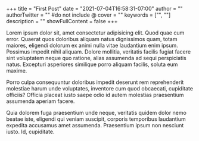 +++
title = "First Post"
date = "2021-07-04T16:58:31-07:00"
author = ""
authorTwitter = "" #do not include @
cover = ""
keywords = ["", ""]
description = ""
showFullContent = false
+++

Lorem ipsum dolor sit, amet consectetur adipisicing elit. Quod quae cum error. Quaerat quos doloribus aliquam natus dignissimos quam, totam maiores, eligendi dolorum ex animi nulla vitae laudantium enim ipsum.
Possimus impedit nihil aliquam. Dolore mollitia, veritatis facilis fugiat facere sint voluptatem neque quo ratione, alias assumenda ad sequi perspiciatis natus. Excepturi asperiores similique porro aliquam facilis, soluta eum maxime.

Porro culpa consequuntur doloribus impedit deserunt rem reprehenderit molestiae harum unde voluptates, inventore cum quod obcaecati, cupiditate officiis? Officia placeat iusto saepe odio id autem molestias praesentium assumenda aperiam facere.

Quia dolorem fuga praesentium unde neque, veritatis quidem dolor nemo beatae iste, eligendi qui veniam suscipit, corporis temporibus laudantium expedita accusamus amet assumenda. Praesentium ipsum non nesciunt iusto. Id, cupiditate.
